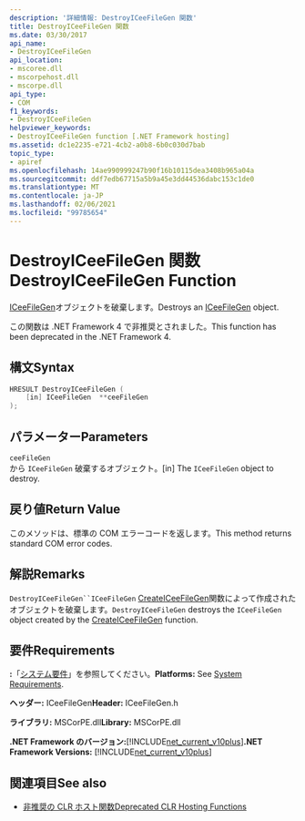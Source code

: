 ```yaml
---
description: '詳細情報: DestroyICeeFileGen 関数'
title: DestroyICeeFileGen 関数
ms.date: 03/30/2017
api_name:
- DestroyICeeFileGen
api_location:
- mscoree.dll
- mscorpehost.dll
- mscorpe.dll
api_type:
- COM
f1_keywords:
- DestroyICeeFileGen
helpviewer_keywords:
- DestroyICeeFileGen function [.NET Framework hosting]
ms.assetid: dc1e2235-e721-4cb2-a0b8-6b0c030d7bab
topic_type:
- apiref
ms.openlocfilehash: 14ae990999247b90f16b10115dea3408b965a04a
ms.sourcegitcommit: ddf7edb67715a5b9a45e3dd44536dabc153c1de0
ms.translationtype: MT
ms.contentlocale: ja-JP
ms.lasthandoff: 02/06/2021
ms.locfileid: "99785654"
---
```

# <a name="destroyiceefilegen-function"></a><span data-ttu-id="5ff18-103">DestroyICeeFileGen 関数</span><span class="sxs-lookup"><span data-stu-id="5ff18-103">DestroyICeeFileGen Function</span></span>

<span data-ttu-id="5ff18-104">[ICeeFileGen](iceefilegen-class.md)オブジェクトを破棄します。</span><span class="sxs-lookup"><span data-stu-id="5ff18-104">Destroys an [ICeeFileGen](iceefilegen-class.md) object.</span></span>  
  
 <span data-ttu-id="5ff18-105">この関数は .NET Framework 4 で非推奨とされました。</span><span class="sxs-lookup"><span data-stu-id="5ff18-105">This function has been deprecated in the .NET Framework 4.</span></span>  
  
## <a name="syntax"></a><span data-ttu-id="5ff18-106">構文</span><span class="sxs-lookup"><span data-stu-id="5ff18-106">Syntax</span></span>  
  
```cpp  
HRESULT DestroyICeeFileGen (  
    [in] ICeeFileGen  **ceeFileGen  
);  
```  
  
## <a name="parameters"></a><span data-ttu-id="5ff18-107">パラメーター</span><span class="sxs-lookup"><span data-stu-id="5ff18-107">Parameters</span></span>  

 `ceeFileGen`  
 <span data-ttu-id="5ff18-108">から `ICeeFileGen` 破棄するオブジェクト。</span><span class="sxs-lookup"><span data-stu-id="5ff18-108">[in] The `ICeeFileGen` object to destroy.</span></span>  
  
## <a name="return-value"></a><span data-ttu-id="5ff18-109">戻り値</span><span class="sxs-lookup"><span data-stu-id="5ff18-109">Return Value</span></span>  

 <span data-ttu-id="5ff18-110">このメソッドは、標準の COM エラーコードを返します。</span><span class="sxs-lookup"><span data-stu-id="5ff18-110">This method returns standard COM error codes.</span></span>  
  
## <a name="remarks"></a><span data-ttu-id="5ff18-111">解説</span><span class="sxs-lookup"><span data-stu-id="5ff18-111">Remarks</span></span>  

 <span data-ttu-id="5ff18-112">`DestroyICeeFileGen``ICeeFileGen` [CreateICeeFileGen](createiceefilegen-function.md)関数によって作成されたオブジェクトを破棄します。</span><span class="sxs-lookup"><span data-stu-id="5ff18-112">`DestroyICeeFileGen` destroys the `ICeeFileGen` object created by the [CreateICeeFileGen](createiceefilegen-function.md) function.</span></span>  
  
## <a name="requirements"></a><span data-ttu-id="5ff18-113">要件</span><span class="sxs-lookup"><span data-stu-id="5ff18-113">Requirements</span></span>  

 <span data-ttu-id="5ff18-114">**:**「[システム要件](../../get-started/system-requirements.md)」を参照してください。</span><span class="sxs-lookup"><span data-stu-id="5ff18-114">**Platforms:** See [System Requirements](../../get-started/system-requirements.md).</span></span>  
  
 <span data-ttu-id="5ff18-115">**ヘッダー:** ICeeFileGen</span><span class="sxs-lookup"><span data-stu-id="5ff18-115">**Header:** ICeeFileGen.h</span></span>  
  
 <span data-ttu-id="5ff18-116">**ライブラリ:** MSCorPE.dll</span><span class="sxs-lookup"><span data-stu-id="5ff18-116">**Library:** MSCorPE.dll</span></span>  
  
 <span data-ttu-id="5ff18-117">**.NET Framework のバージョン:**[!INCLUDE[net_current_v10plus](../../../../includes/net-current-v10plus-md.md)]</span><span class="sxs-lookup"><span data-stu-id="5ff18-117">**.NET Framework Versions:** [!INCLUDE[net_current_v10plus](../../../../includes/net-current-v10plus-md.md)]</span></span>  
  
## <a name="see-also"></a><span data-ttu-id="5ff18-118">関連項目</span><span class="sxs-lookup"><span data-stu-id="5ff18-118">See also</span></span>

- [<span data-ttu-id="5ff18-119">非推奨の CLR ホスト関数</span><span class="sxs-lookup"><span data-stu-id="5ff18-119">Deprecated CLR Hosting Functions</span></span>](deprecated-clr-hosting-functions.md)
